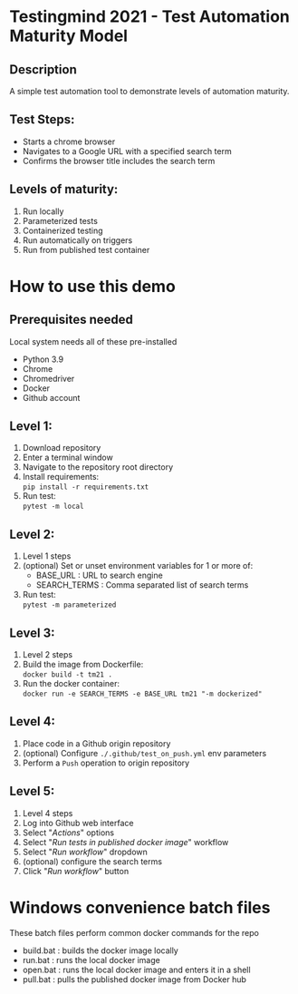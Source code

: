 # Testingmind 2021 - Test Automation Maturity Model

## Description

A simple test automation tool to demonstrate levels of automation maturity.

## Test Steps:
- Starts a chrome browser
- Navigates to a Google URL with a specified search term
- Confirms the browser title includes the search term

## Levels of maturity:

1. Run locally
2. Parameterized tests
3. Containerized testing
4. Run automatically on triggers
5. Run from published test container

# How to use this demo

## Prerequisites needed

Local system needs all of these pre-installed

- Python 3.9
- Chrome
- Chromedriver
- Docker
- Github account

## Level 1:

1. Download repository
2. Enter a terminal window
3. Navigate to the repository root directory
4. Install requirements:  
    `pip install -r requirements.txt`
5. Run test:  
    `pytest -m local`

## Level 2:

1. Level 1 steps
2. (optional) Set or unset environment variables for 1 or more of:
    - BASE_URL : URL to search engine
    - SEARCH_TERMS : Comma separated list of search terms
3. Run test:  
    `pytest -m parameterized`

## Level 3:

1. Level 2 steps
2. Build the image from Dockerfile:  
   `docker build -t tm21 .`
3. Run the docker container:  
    `docker run -e SEARCH_TERMS -e BASE_URL tm21 "-m dockerized"`  

## Level 4:

1. Place code in a Github origin repository
2. (optional) Configure `./.github/test_on_push.yml` env parameters
3. Perform a `Push` operation to origin repository

## Level 5:

1. Level 4 steps
2. Log into Github web interface
3. Select "_Actions_" options
4. Select "_Run tests in published docker image_" workflow
5. Select "_Run workflow_" dropdown
6. (optional) configure the search terms
7. Click "_Run workflow_" button

# Windows convenience batch files

These batch files perform common docker commands for the repo

* build.bat : builds the docker image locally
* run.bat : runs the local docker image
* open.bat : runs the local docker image and enters it in a shell
* pull.bat : pulls the published docker image from Docker hub
